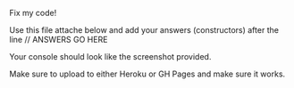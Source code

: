 Fix my code!

Use this file attache below and add your answers (constructors) after the line // ANSWERS GO HERE

Your console should look like the screenshot provided.

Make sure to upload to either Heroku or GH Pages and make sure it works.